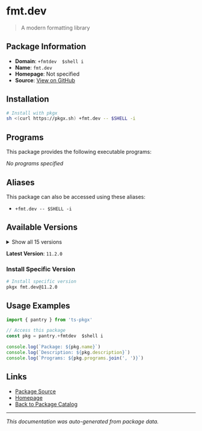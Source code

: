 # fmt.dev

> A modern formatting library

## Package Information

- **Domain**: `+fmtdev  $shell i`
- **Name**: `fmt.dev`
- **Homepage**: Not specified
- **Source**: [View on GitHub](https://github.com/pkgxdev/pantry/tree/main/projects/fmt.dev/package.yml)

## Installation

```bash
# Install with pkgx
sh <(curl https://pkgx.sh) +fmt.dev -- $SHELL -i
```

## Programs

This package provides the following executable programs:

*No programs specified*

## Aliases

This package can also be accessed using these aliases:

- `+fmt.dev -- $SHELL -i`

## Available Versions

<details>
<summary>Show all 15 versions</summary>

- `11.2.0`, `11.1.4`, `11.1.3`, `11.1.2`, `11.1.1`
- `11.1.0`, `11.0.2`, `11.0.1`, `11.0.0`, `10.2.1`
- `10.2.0`, `10.1.1`, `10.1.0`, `10.0.0`, `9.1.0`

</details>

**Latest Version**: `11.2.0`

### Install Specific Version

```bash
# Install specific version
pkgx fmt.dev@11.2.0
```

## Usage Examples

```typescript
import { pantry } from 'ts-pkgx'

// Access this package
const pkg = pantry.+fmtdev  $shell i

console.log(`Package: ${pkg.name}`)
console.log(`Description: ${pkg.description}`)
console.log(`Programs: ${pkg.programs.join(', ')}`)
```

## Links

- [Package Source](https://github.com/pkgxdev/pantry/tree/main/projects/fmt.dev/package.yml)
- [Homepage](#)
- [Back to Package Catalog](../package-catalog.md)

---

*This documentation was auto-generated from package data.*
